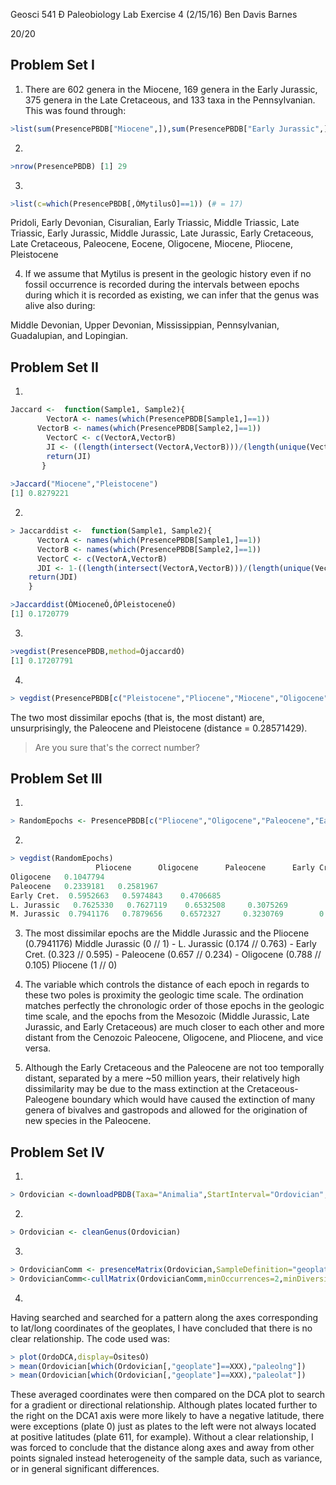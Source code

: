 Geosci 541 Ð Paleobiology
Lab Exercise 4 (2/15/16)
Ben Davis Barnes

20/20

## Problem Set I

1) There are 602 genera in the Miocene, 169 genera in the Early Jurassic, 375 genera in the Late Cretaceous, and 133 taxa in the Pennsylvanian. This was found through:
	
````R
>list(sum(PresencePBDB["Miocene",]),sum(PresencePBDB["Early Jurassic",]),sum(PresencePBDB["Late Cretaceous",]),sum(PresencePBDB["Pennsylvanian",]))
````

2)
````R
>nrow(PresencePBDB)	[1] 29
````
3) 

````R
>list(c=which(PresencePBDB[,ÓMytilusÓ]==1)) (# = 17)
````

Pridoli, Early Devonian, Cisuralian, Early Triassic, Middle Triassic, Late Triassic, Early Jurassic, Middle Jurassic, Late Jurassic, Early Cretaceous, Late Cretaceous, Paleocene, Eocene, Oligocene, Miocene, Pliocene, Pleistocene

4) If we assume that Mytilus is present in the geologic history even if no fossil occurrence is recorded during the intervals between epochs during which it is recorded as existing, we can infer that the genus was alive also during:

Middle Devonian, Upper Devonian, Mississippian, Pennsylvanian, Guadalupian, and Lopingian.


## Problem Set II

1) 

````R
Jaccard <-  function(Sample1, Sample2){
 	    VectorA <- names(which(PresencePBDB[Sample1,]==1))
   	  VectorB <- names(which(PresencePBDB[Sample2,]==1))
 	    VectorC <- c(VectorA,VectorB)
 	    JI <- ((length(intersect(VectorA,VectorB)))/(length(unique(VectorC))))
 	    return(JI)
       }
       
>Jaccard("Miocene","Pleistocene")
[1] 0.8279221
````

2)

````R
> Jaccarddist <-  function(Sample1, Sample2){
 	  VectorA <- names(which(PresencePBDB[Sample1,]==1))
 	  VectorB <- names(which(PresencePBDB[Sample2,]==1))
 	  VectorC <- c(VectorA,VectorB)
 	  JDI <- 1-((length(intersect(VectorA,VectorB)))/(length(unique(VectorC))))
   	return(JDI)
    }

>Jaccarddist(ÒMioceneÓ,ÓPleistoceneÓ)
[1] 0.1720779
````

3)

````R
>vegdist(PresencePBDB,method=ÓjaccardÓ)
[1] 0.17207791
````

4) 

````R
> vegdist(PresencePBDB[c("Pleistocene","Pliocene","Miocene","Oligocene","Eocene","Paleocene"),])
````

The two most dissimilar epochs (that is, the most distant) are, unsurprisingly, the Paleocene and Pleistocene (distance = 0.28571429).

> Are you sure that's the correct number?

## Problem Set III

1)
````R
> RandomEpochs <- PresencePBDB[c("Pliocene","Oligocene","Paleocene","Early Cretaceous","Late Jurassic","Middle Jurassic"),]
````

2)
````R
> vegdist(RandomEpochs)
                   Pliocene      Oligocene      Paleocene      Early Cret. 	L. Jurassic
Oligocene   0.1047794                    
Paleocene   0.2339181   0.2581967          
Early Cret.  0.5952663   0.5974843    0.4706685
L. Jurassic   0.7625330   0.7627119    0.6532508     0.3075269              
M. Jurassic  0.7941176   0.7879656    0.6572327     0.3230769        0.1739130
````

3) The most dissimilar epochs are the Middle Jurassic and the Pliocene (0.7941176)
	Middle Jurassic (0 // 1)
	     - L. Jurassic (0.174 // 0.763)
	     - Early Cret. (0.323 // 0.595)
	     - Paleocene (0.657 // 0.234)
	     - Oligocene (0.788 // 0.105)
	Pliocene (1 // 0)

4) The variable which controls the distance of each epoch in regards to these two poles is proximity the geologic time scale. The ordination matches perfectly the chronologic order of those epochs in the geologic time scale, and the epochs from the Mesozoic (Middle Jurassic, Late Jurassic, and Early Cretaceous) are much closer to each other and more distant from the Cenozoic Paleocene, Oligocene, and Pliocene, and vice versa.

5) Although the Early Cretaceous and the Paleocene are not too temporally distant, separated by a mere ~50 million years, their relatively high dissimilarity may be due to the mass extinction at the Cretaceous-Paleogene boundary which would have caused the extinction of many genera of bivalves and gastropods and allowed for the origination of new species in the Paleocene.

## Problem Set IV

1)
````R
> Ordovician <-downloadPBDB(Taxa="Animalia",StartInterval="Ordovician",StopInterval="Ordovician")
````

2)
````R
> Ordovician <- cleanGenus(Ordovician)
````

3)
````R
> OrdovicianComm <- presenceMatrix(Ordovician,SampleDefinition="geoplate")
> OrdovicianComm<-cullMatrix(OrdovicianComm,minOccurrences=2,minDiversity=25)
````

4)
Having searched and searched for a pattern along the axes corresponding to lat/long coordinates of the geoplates, I have concluded that there is no clear relationship. The code used was:

````R
> plot(OrdoDCA,display=ÒsitesÓ)
> mean(Ordovician[which(Ordovician[,"geoplate"]==XXX),"paleolng"])
> mean(Ordovician[which(Ordovician[,"geoplate"]==XXX),"paleolat"])
````

These averaged coordinates were then compared on the DCA plot to search for a gradient or directional relationship. Although plates located further to the right on the DCA1 axis were more likely to have a negative latitude, there were exceptions (plate 0) just as plates to the left were not always located at positive latitudes (plate 611, for example). Without a clear relationship, I was forced to conclude that the distance along axes and away from other points signaled instead heterogeneity of the sample data, such as variance, or in general significant differences.


